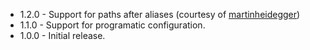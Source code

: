 * 1.2.0 - Support for paths after aliases (courtesy of [martinheidegger](https://github.com/martinheidegger))
* 1.1.0 - Support for programatic configuration.
* 1.0.0 - Initial release.